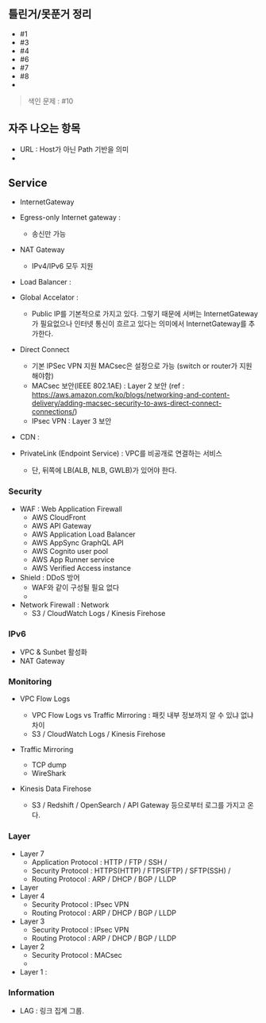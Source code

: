 ## 틀린거/못푼거 정리
* #1
* #3
* #4
* #6
* #7
* #8
* 


> 색인 문제 : #10

## 자주 나오는 항목
* URL : Host가 아닌 Path 기반을 의미
* 



## Service


* InternetGateway
* Egress-only Internet gateway :
    - 송신만 가능
* NAT Gateway
    - IPv4/IPv6 모두 지원

* Load Balancer : 


* Global Accelator : 
    - Public IP를 기본적으로 가지고 있다. 그렇기 때문에 서버는 InternetGateway가 필요없으나 인터넷 통신이 흐르고 있다는 의미에서 InternetGateway를 추가한다.


* Direct Connect
    - 기본 IPSec VPN 지원 MACsec은 설정으로 가능 (switch or router가 지원해야함)
    - MACsec 보안(IEEE 802.1AE) : Layer 2 보안 (ref : https://aws.amazon.com/ko/blogs/networking-and-content-delivery/adding-macsec-security-to-aws-direct-connect-connections/)
    - IPsec VPN : Layer 3 보안


* CDN : 

* PrivateLink (Endpoint Service) : VPC를 비공개로 연결하는 서비스
    - 단, 뒤쪽에 LB(ALB, NLB, GWLB)가 있어야 한다.



### Security 
* WAF : Web Application Firewall
    - AWS CloudFront
    - AWS API Gateway
    - AWS Application Load Balancer
    - AWS AppSync GraphQL API
    - AWS Cognito user pool
    - AWS App Runner service
    - AWS Verified Access instance
* Shield : DDoS 방어
    - WAF와 같이 구성될 필요 없다
    - 
* Network Firewall : Network
    - S3 / CloudWatch Logs / Kinesis Firehose


### IPv6
* VPC & Sunbet 활성화
* NAT Gateway


### Monitoring
* VPC Flow Logs
    - VPC Flow Logs vs Traffic Mirroring : 패킷 내부 정보까지 알 수 있냐 없냐 차이
    - S3 / CloudWatch Logs / Kinesis Firehose
* Traffic Mirroring
    - TCP dump
    - WireShark


* Kinesis Data Firehose
    - S3 / Redshift / OpenSearch / API Gateway 등으로부터 로그를 가지고 온다.




### Layer


* Layer 7
    - Application Protocol : HTTP / FTP / SSH /
    - Security Protocol : HTTPS(HTTP) / FTPS(FTP) / SFTP(SSH) / 
    - Routing Protocol : ARP / DHCP / BGP / LLDP
* Layer
* Layer 4 
    - Security Protocol : IPsec VPN
    - Routing Protocol : ARP / DHCP / BGP / LLDP    
* Layer 3 
    - Security Protocol : IPsec VPN
    - Routing Protocol : ARP / DHCP / BGP / LLDP
* Layer 2
    - Security Protocol : MACsec
    - 
* Layer 1 : 



### Information 
* LAG : 링크 집계 그룹. 